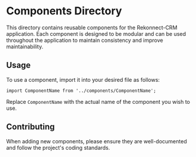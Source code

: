 # Components Directory

This directory contains reusable components for the Rekonnect-CRM application. Each component is designed to be modular and can be used throughout the application to maintain consistency and improve maintainability.

## Usage

To use a component, import it into your desired file as follows:

```tsx
import ComponentName from '../components/ComponentName';
```

Replace `ComponentName` with the actual name of the component you wish to use.

## Contributing

When adding new components, please ensure they are well-documented and follow the project's coding standards.